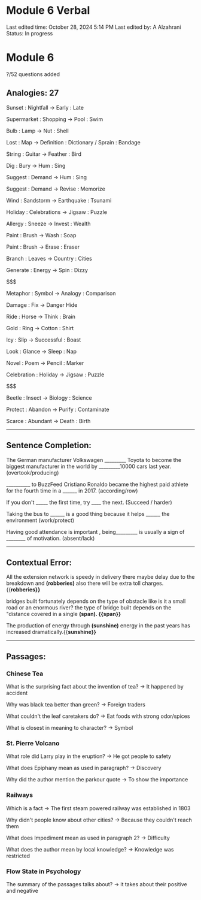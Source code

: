 # Module 6 Verbal

Last edited time: October 28, 2024 5:14 PM
Last edited by: A Alzahrani
Status: In progress

# Module 6

?/52 questions added

## Analogies: 27
Sunset : Nightfall -> Early : Late

Supermarket : Shopping -> Pool : Swim

Bulb : Lamp -> Nut : Shell

Lost : Map -> Definition : Dictionary / Sprain : Bandage

String : Guitar -> Feather : Bird

Dig : Bury -> Hum : Sing

Suggest : Demand -> Hum : Sing

Suggest : Demand -> Revise : Memorize

Wind : Sandstorm -> Earthquake : Tsunami

Holiday : Celebrations -> Jigsaw : Puzzle

Allergy : Sneeze -> Invest : Wealth

Paint : Brush -> Wash : Soap

Paint : Brush -> Erase : Eraser

Branch : Leaves -> Country : Cities

Generate : Energy -> Spin : Dizzy

$$$ 

Metaphor : Symbol -> Analogy : Comparison

Damage : Fix -> Danger Hide

Ride : Horse -> Think : Brain

Gold : Ring -> Cotton : Shirt

Icy : Slip -> Successful : Boast

Look : Glance -> Sleep : Nap

Novel : Poem -> Pencil : Marker

Celebration : Holiday -> Jigsaw : Puzzle

$$$

Beetle : Insect -> Biology : Science

Protect : Abandon -> Purify : Contaminate

Scarce : Abundant -> Death : Birth

---

## Sentence Completion:

The German manufacturer Volkswagen _________ Toyota to become the biggest manufacturer in the world by _________10000 cars last year. (overtook/producing)

__________ to BuzzFeed Cristiano Ronaldo became the highest paid athlete for the fourth time in a ______ in 2017. (according/row) 

If you don't _____ the first time, try ____ the next. (Succeed / harder)

Taking the bus to ______ is a good thing because it helps ______ the environment (work/protect)

Having good attendance is important , being_________ is usually a sign of ________ of motivation. (absent/lack)

---

## Contextual Error:

All the extension network is speedy in delivery there maybe delay due to the breakdown and **(robberies)** also there will be extra toll charges. {{**robberies}}**

bridges built fortunately depends on the type of obstacle like is it a small road or an enormous river? the type of bridge built depends on the "distance covered in a single **(span).  {{span}}**

The production of energy through **(sunshine)** energy in the past years has increased dramatically.{{**sunshine}}**

---

## Passages:

### Chinese Tea

What is the surprising fact about the invention of tea?
-> It happened by accident

Why was black tea better than green?
-> Foreign traders

What couldn't the leaf caretakers do?
-> Eat foods with strong odor/spices

What is closest in meaning to character?
-> Symbol

### St. Pierre Volcano

What role did Larry play in the eruption?
-> He got people to safety

What does Epiphany mean as used in paragraph?
-> Discovery

Why did the author mention the parkour quote
-> To show the importance

### Railways

Which is a fact
-> The first steam powered railway was established in 1803

Why didn't people know about other cities?
-> Because they couldn't reach them

What does Impediment mean as used in paragraph 2?
-> Difficulty

What does the author mean by local knowledge?
-> Knowledge was restricted

### Flow State in Psychology

The summary of the passages talks about?
-> it takes about their positive and negative
